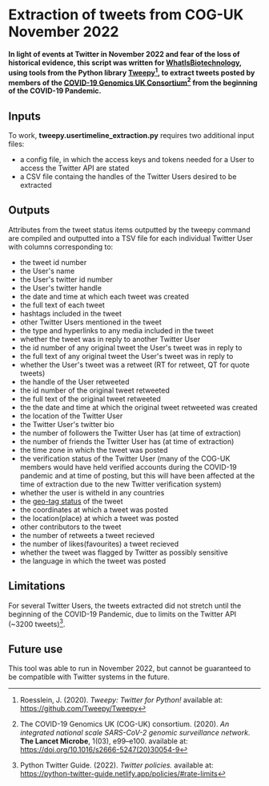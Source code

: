 # Extraction of tweets from COG-UK November 2022
**In light of events at Twitter in November 2022 and fear of the loss of historical evidence, this script was written for [WhatIsBiotechnology](https://www.whatisbiotechnology.org/index.php/), using tools from the Python library [Tweepy](https://docs.tweepy.org/en/stable/api.html)[^1], to extract tweets posted by members of the [COVID-19 Genomics UK Consortium](https://www.cogconsortium.uk/)[^2] from the beginning of the COVID-19 Pandemic.**

## Inputs
To work, **tweepy.usertimeline_extraction.py** requires two additional input files:
- a config file, in which the access keys and tokens needed for a User to access the Twitter API are stated
- a CSV file containg the handles of the Twitter Users desired to be extracted

## Outputs
Attributes from the tweet status items outputted by the tweepy command are compiled and outputted into a TSV file for each individual Twitter User with columns corresponding to:
- the tweet id number
- the User's name 
- the User's twitter id number
- the User's twitter handle
- the date and time at which each tweet was created
- the full text of each tweet
- hashtags included in the tweet
- other Twitter Users mentioned in the tweet
- the type and hyperlinks to any media included in the tweet
- whether the tweet was in reply to another Twitter User
- the id number of any original tweet the User's tweet was in reply to
- the full text of any original tweet the User's tweet was in reply to
- whether the User's tweet was a retweet (RT for retweet, QT for quote tweets) 
- the handle of the User retweeted 
- the id number of the original tweet retweeted
- the full text of the original tweet retweeted
- the the date and time at which the original tweet retweeted was created
- the location of the Twitter User
- the Twitter User's twitter bio
- the number of followers the Twitter User has (at time of extraction)
- the number of friends the Twitter User has (at time of extraction)
- the time zone in which the tweet was posted
- the verification status of the Twitter User (many of the COG-UK members would have held verified accounts during the COVID-19 pandemic and at time of posting, but this will have been affected at the time of extraction due to the new Twitter verification system)
- whether the user is witheld in any countries
- the [geo-tag status](https://developer.twitter.com/en/docs/twitter-api/v1/data-dictionary/object-model/geo) of the tweet
- the coordinates at which a tweet was posted 
- the location(place) at which a tweet was posted
- other contributors to the tweet
- the number of retweets a tweet recieved 
- the number of likes(favourites) a tweet recieved
- whether the tweet was flagged by Twitter as possibly sensitive 
- the language in which the tweet was posted

## Limitations
For several Twitter Users, the tweets extracted did not stretch until the beginning of the COVID-19 Pandemic, due to limits on the Twitter API (~3200 tweets)[^3]. 

## Future use
This tool was able to run in November 2022, but cannot be guaranteed to be compatible with Twitter systems in the future. 

[^1]: Roesslein, J. (2020). *Tweepy: Twitter for Python!* available at: https://github.com/Tweepy/Tweepy
[^2]: The COVID-19 Genomics UK (COG-UK) consortium. (2020). *An integrated national scale SARS-CoV-2 genomic surveillance network.* **The Lancet Microbe**, 1(03), e99–e100. available at: https://doi.org/10.1016/s2666-5247(20)30054-9
[^3]: Python Twitter Guide. (2022). *Twitter policies.* available at: https://python-twitter-guide.netlify.app/policies/#rate-limits
